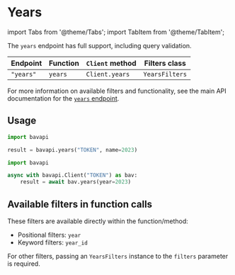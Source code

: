 # Years

import Tabs from '@theme/Tabs';
import TabItem from '@theme/TabItem';

The `years` endpoint has full support, including query validation.

| Endpoint      | Function    | `Client` method    | Filters class      |
| ------------- | ----------- | ------------------ | ------------------ |
| `"years"` | `years` | `Client.years` | `YearsFilters` |

For more information on available filters and functionality, see the main API documentation for the
[`years` endpoint](/core-resources/years.md).

## Usage

<Tabs>
  <TabItem value="sync" label="Sync" default>

```py title="Using top-level functions"
import bavapi

result = bavapi.years("TOKEN", name=2023)
```

  </TabItem>
  <TabItem value="async" label="Async">

```py title="Using Client asynchronously"
import bavapi

async with bavapi.Client("TOKEN") as bav:
    result = await bav.years(year=2023)
```

  </TabItem>
</Tabs>

## Available filters in function calls

These filters are available directly within the function/method:

- Positional filters: `year`
- Keyword filters: `year_id`

For other filters, passing an `YearsFilters` instance to the `filters` parameter is required.
